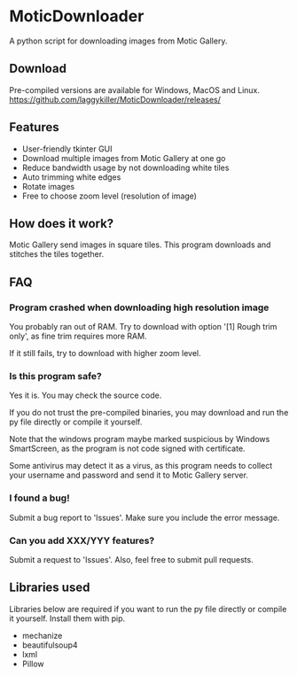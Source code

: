 # MoticDownloader
A python script for downloading images from Motic Gallery.

## Download
Pre-compiled versions are available for Windows, MacOS and Linux.
<https://github.com/laggykiller/MoticDownloader/releases/>

## Features
 - User-friendly tkinter GUI
 - Download multiple images from Motic Gallery at one go
 - Reduce bandwidth usage by not downloading white tiles
 - Auto trimming white edges
 - Rotate images
 - Free to choose zoom level (resolution of image)

## How does it work?
Motic Gallery send images in square tiles. This program downloads and stitches the tiles together.

## FAQ
### Program crashed when downloading high resolution image
You probably ran out of RAM. Try to download with option '\[1] Rough trim only', as fine trim requires more RAM.

If it still fails, try to download with higher zoom level.

### Is this program safe?
Yes it is. You may check the source code.

If you do not trust the pre-compiled binaries, you may download and run the py file directly or compile it yourself.

Note that the windows program maybe marked suspicious by Windows SmartScreen, as the program is not code signed with certificate.

Some antivirus may detect it as a virus, as this program needs to collect your username and password and send it to Motic Gallery server.

### I found a bug!
Submit a bug report to 'Issues'. Make sure you include the error message.

### Can you add XXX/YYY features?
Submit a request to 'Issues'. Also, feel free to submit pull requests.

## Libraries used
Libraries below are required if you want to run the py file directly or compile it yourself. Install them with pip.
 - mechanize
 - beautifulsoup4
 - lxml
 - Pillow
